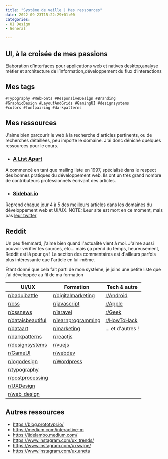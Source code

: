 ```yaml
---
title: "Système de veille | Mes ressources"
date: 2022-09-23T15:22:29+01:00
categories:
- UI Design
- General

---
```




## UI, à la croisée de mes passions
Élaboration d’interfaces pour applications web et natives desktop,analyse métier et architecture de l’information,développement du flux d’interactions


## Mes tags

```
#Typography #WebFonts #ResponsiveDesign #Branding
#GraphicDesign #LayoutAndGrids #GamingUI #designsystems
#colors #fontpairing #darkpatterns
```



## Mes ressources
J'aime bien parcourir le web à la recherche d'articles pertinents, ou de recherches détaillées, peu importe le domaine. J'ai donc déniché quelques ressources pour le cours.

- ### [A List Apart](https://alistapart.com/)
A commencé en tant que mailing liste en 1997, spécialisé dans le respect des bonnes pratiques du développement web. Ils ont un très grand nombre de contributeurs professionnels écrivant des articles.

- ### [Sidebar.io](https://sidebar.io)
Reprend chaque jour 4 à 5 des meilleurs articles dans les domaines du développement web et UI/UX.
NOTE: Leur site est mort en ce moment, mais pas [leur twitter](https://twitter.com/SidebarIO)


## Reddit
Un peu flemmard, j'aime bien quand l'actualité vient à moi. J'aime aussi pouvoir vérifier les sources, etc... mais ça prend du temps, heureusement, Reddit est là pour ça ! La section des commentaires est d'ailleurs parfois plus intéressante que l'article en lui-même.

Étant donné que cela fait parti de mon système, je joins une petite liste que j'ai développée au fil de ma formation


| UI/UX | Formation | Tech & autre |
|-------|-----------|--------------|
|[r/baduibattle](https://reddit.com/r/baduibattle)|[r/digitalmarketing](https://reddit.com/r/digitalmarketing)|[r/Android](https://reddit.com/r/Android)|
|[r/css](https://reddit.com/r/css)|[r/javascript](https://reddit.com/r/javascript)|[r/Apple](https://reddit.com/r/Apple)|
|[r/cssnews](https://reddit.com/r/cssnews)| [r/laravel](https://reddit.com/r/laravel)| [r/Geek](https://reddit.com/r/Geek)|
|[r/dataisbeautiful](https://reddit.com/r/dataisbeautiful)| [r/learnprogramming](https://reddit.com/r/learnprogramming)|[r/HowToHack](https://www.reddit.com/r/HowToHack)|
|[r/dataart](https://reddit.com/r/dataart)|[r/marketing](https://reddit.com/r/marketing)|... et d'autres !|
|[r/darkpatterns](https://reddit.com/r/darkpatterns)|[r/reactjs](https://www.reddit.com/r/reactjs)||
|[r/designsystems](https://reddit.com/r/designsystems)|[r/vuejs](https://www.reddit.com/r/vuejs)||
|[r/GameUI](https://reddit.com/r/GameUI)|[r/webdev](https://www.reddit.com/r/webdev)||
|[r/logodesign](https://reddit.com/)|[r/Wordpress](https://www.reddit.com/r/Wordpress)||
|[r/typography](https://reddit.comr/typography/)|||
|[r/postprocessing](https://reddit.com/r/postprocessing)|||
|[r/UXDesign](https://reddit.com/r/UXDesign)|||
|[r/web_design](https://reddit.com/r/web_design)|||

## Autres ressources

- https://blog.prototypr.io/
- https://medium.com/interactive-m
- https://jidelambo.medium.com/
- https://www.instagram.com/ux_trends/
- https://www.instagram.com/uxswipe/
- https://www.instagram.com/ux.aneta
